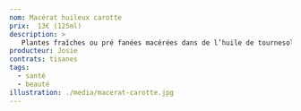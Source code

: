 ```yaml
---
nom: Macérat huileux carotte
prix:  13€ (125ml)
description: >
   Plantes fraîches ou pré fanées macérées dans de l’huile de tournesol biologique et locale pour en extraire les vertus liposolubles ; en résulte une huile chargée en principes actifs végétaux, Flacon de verre teinté..
producteur: Josie
contrats: tisanes
tags: 
  - santé
  - beauté
illustration: ./media/macerat-carotte.jpg
---
```


